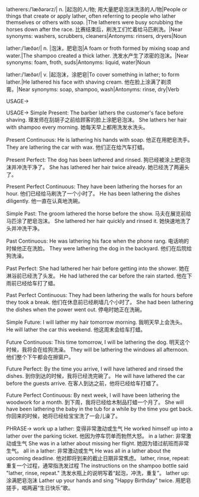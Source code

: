latherers:/ˈlæðərərz/| n. |起泡的人/物; 用大量肥皂泡沫洗涤的人/物|People or things that create or apply lather, often referring to people who lather themselves or others with soap. |The latherers were busy scrubbing the horses down after the race.  比赛结束后，刷洗工们忙着给马匹刷洗。|Near synonyms: washers, scrubbers, cleaners|Antonyms: rinsers, dryers|Noun


lather:/ˈlæðər/| n. |泡沫，肥皂泡|A foam or froth formed by mixing soap and water.|The shampoo created a thick lather.  洗发水产生了浓密的泡沫。|Near synonyms: foam, froth, suds|Antonyms: liquid, water|Noun

lather:/ˈlæðər/| v. |起泡沫，涂肥皂|To cover something in lather; to form lather.|He lathered his face with shaving cream. 他在脸上涂满了剃须膏。|Near synonyms: soap, shampoo, wash|Antonyms: rinse, dry|Verb


USAGE->

USAGE->
Simple Present:
The barber lathers the customer's face before shaving. 理发师在刮胡子之前给顾客的脸上涂肥皂泡沫。
She lathers her hair with shampoo every morning. 她每天早上都用洗发水洗头。

Present Continuous:
He is lathering his hands with soap. 他正在用肥皂洗手。
They are lathering the car with wax. 他们正在给汽车打蜡。

Present Perfect:
The dog has been lathered and rinsed. 狗已经被涂上肥皂泡沫并冲洗干净了。
She has lathered her hair twice already. 她已经洗了两遍头了。

Present Perfect Continuous:
They have been lathering the horses for an hour. 他们已经给马刷洗了一个小时了。
He has been lathering the dishes diligently. 他一直在认真地洗碗。

Simple Past:
The groom lathered the horse before the show. 马夫在展览前给马匹涂了肥皂泡沫。
She lathered her hair quickly and rinsed it. 她快速地洗了头并冲洗干净。

Past Continuous:
He was lathering his face when the phone rang. 电话响的时候他正在洗脸。
They were lathering the dog in the backyard. 他们在后院给狗洗澡。

Past Perfect:
She had lathered her hair before getting into the shower.  她在淋浴前已经洗了头发。
He had lathered the car before the rain started. 他在下雨前已经给车打了蜡。

Past Perfect Continuous:
They had been lathering the walls for hours before they took a break. 他们在休息前已经刷墙几个小时了。
She had been lathering the dishes when the power went out.  停电时她正在洗碗。

Simple Future:
I will lather my hair tomorrow morning. 我明天早上会洗头。
He will lather the car this weekend. 他这周末会给车打蜡。

Future Continuous:
This time tomorrow, I will be lathering the dog. 明天这个时候，我将会在给狗洗澡。
They will be lathering the windows all afternoon. 他们整个下午都会在擦窗户。

Future Perfect:
By the time you arrive, I will have lathered and rinsed the dishes. 到你到达的时候，我将已经洗完碗了。
He will have lathered the car before the guests arrive.  在客人到达之前，他将已经给车打蜡了。

Future Perfect Continuous:
By next week, I will have been lathering the woodwork for a month. 到下周，我将已经给木制品打蜡一个月了。
She will have been lathering the baby in the tub for a while by the time you get back. 你回来的时候，她将已经给宝宝洗了一会儿澡了。


PHRASE->
work up a lather:  变得非常激动或生气  He worked himself up into a lather over the parking ticket. 他因为停车罚单而勃然大怒。
in a lather: 非常激动或生气  She was in a lather about missing her flight. 她因为错过航班而非常生气。
all in a lather: 非常激动或生气 He was all in a lather about the upcoming deadline. 他对即将到来的截止日期非常焦虑。
lather, rinse, repeat:  重复一个过程，通常指洗发过程 The instructions on the shampoo bottle said "lather, rinse, repeat." 洗发水瓶上的说明写着“起泡，冲洗，重复”。
lather up:  涂满肥皂泡沫 Lather up your hands and sing "Happy Birthday" twice. 用肥皂搓手，唱两遍“生日快乐”歌。
